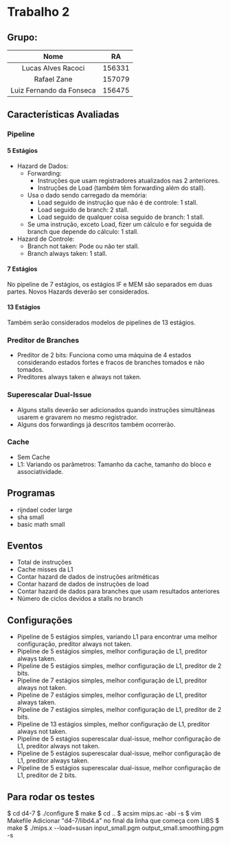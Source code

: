 # Trabalho 2

## Grupo:

|           Nome           |   RA   |
|:------------------------:|:------:|
|    Lucas Alves Racoci    | 156331 |
|        Rafael Zane       | 157079 |
| Luiz Fernando da Fonseca | 156475 |

## Características Avaliadas

### Pipeline

#### 5 Estágios
- Hazard de Dados:
  - Forwarding:
    - Instruções que usam registradores atualizados nas 2 anteriores.
    - Instruções de Load (também têm forwarding além do stall).
  - Usa o dado sendo carregado da memória:
    - Load seguido de instrução que não é de controle: 1 stall.
    - Load seguido de branch: 2 stall.
    - Load seguido de qualquer coisa seguido de branch: 1 stall.
  - Se uma instrução, exceto Load, fizer um cálculo e for seguida de branch que depende do cálculo: 1 stall.
- Hazard de Controle:
  - Branch not taken: Pode ou não ter stall.
  - Branch always taken: 1 stall.

#### 7 Estágios
No pipeline de 7 estágios, os estágios IF e MEM são separados em duas partes. Novos Hazards deverão ser considerados.

#### 13 Estágios
Também serão considerados modelos de pipelines de 13 estágios.

### Preditor de Branches
- Preditor de 2 bits: Funciona como uma máquina de 4 estados considerando estados fortes e fracos de branches tomados e não tomados.
- Preditores always taken e always not taken.

### Superescalar Dual-Issue
- Alguns stalls deverão ser adicionados quando instruções simultâneas usarem e gravarem no mesmo registrador.
- Alguns dos forwardings já descritos também ocorrerão.

### Cache
- Sem Cache
- L1: Variando os parâmetros: Tamanho da cache, tamanho do bloco e associatividade.

## Programas
- rijndael coder large
- sha small
- basic math small

## Eventos

- Total de instruções
- Cache misses da L1
- Contar hazard de dados de instruções aritméticas
- Contar hazard de dados de instruções de load
- Contar hazard de dados para branches que usam resultados anteriores
- Número de ciclos devidos a stalls no branch

## Configurações

- Pipeline de 5 estágios simples, variando L1 para encontrar uma melhor configuração, preditor always not taken.
- Pipeline de 5 estágios simples, melhor configuração de L1, preditor always taken.
- Pipeline de 5 estágios simples, melhor configuração de L1, preditor de 2 bits.
- Pipeline de 7 estágios simples, melhor configuração de L1, preditor always not taken.
- Pipeline de 7 estágios simples, melhor configuração de L1, preditor always taken.
- Pipeline de 7 estágios simples, melhor configuração de L1, preditor de 2 bits.
- Pipeline de 13 estágios simples, melhor configuração de L1, preditor always not taken.
- Pipeline de 5 estágios superescalar dual-issue, melhor configuração de L1, preditor always not taken.
- Pipeline de 5 estágios superescalar dual-issue, melhor configuração de L1, preditor always taken.
- Pipeline de 5 estágios superescalar dual-issue, melhor configuração de L1, preditor de 2 bits.

## Para rodar os testes
  $ cd d4-7
  $ ./configure
  $ make
  $ cd ..
  $ acsim mips.ac -abi -s
  $ vim Makefile
Adicionar "d4-7/libd4.a" no final da linha que começa com LIBS
  $ make
  $ ./mips.x --load=susan input_small.pgm output_small.smoothing.pgm -s
